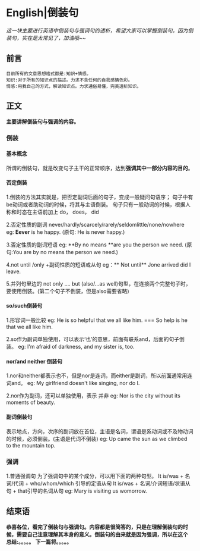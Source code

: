 # English|倒装句
*这一块主要进行英语中倒装句与强调句的透析，希望大家可以掌握倒装句。因为倒装句，实在是太常见了，加油哦~~*

## 前言
    目前所有的文章思想格式都是:知识+情感。
    知识:对于所有的知识点的描述。力求不含任何的自我感情色彩。
    情感:用我自己的方式，解读知识点。力求通俗易懂，完美透析知识。

## 正文
**主要讲解倒装句与强调的内容。**

### 倒装
#### 基本概念
所谓的倒装句，就是改变句子主干的正常顺序，达到**强调其中一部分内容的目的**。

#### 否定倒装
1.倒装的方法其实就是，把否定副词后面的句子，变成一般疑问句语序；
句子中有be动词或者助动词的时候，将其与主语倒装。
句子只有一般动词的时候，根据人称和时态在主语前加上 do， does， did

2.否定性质的副词
never/hardly/scarcely/rarely/seldomlittle/none/nowhere
eg: **Eever** is he happy.
(原句: He is never happy.)

3.否定性质的副词短语
eg: **By no means **are you the person we need.
(原句:You are by no means the person we need.)

4.not until /only +副词性质的短语或从句
eg：** Not until** Jone arrived did  I leave.

5.并列句里边的 not only .... but (also/...as well)句型，在连接两个完整句子时，要使用倒装。(第二个句子不倒装，但是also需要省略)


#### so/such倒装句
1.形容词一般比较
eg: He is so helpful that we all like him.
=== So help is he that we all like him.

2.so作为副词单独使用，可以表示‘也’的意思，前面有联系and，后面的句子倒装。
eg: I'm afraid of darkness, and my sister is, too.


#### nor/and neither 倒装句
1.nor和neither都表示也不，但是nor是连词，而either是副词，所以前面通常用连词and。
eg: My girlfriend doesn't like singing, nor do I.

2.nor作为副词，还可以单独使用，表示 并非
eg: Nor is the city without its moments of beauty.

#### 副词倒装句
表示地点，方向，次序的副词放在首位，主语是名词，谓语是系动词或不及物动词的时候，必须倒装。(主语是代词不倒装)
eg: Up came the sun as we climbed to the mountain top.



### 强调
1.普通强调句
为了强调句中的某个成分，可以用下面的两种句型。
It is/was + 名词/代词 + who/whom/which 引导的定语从句
It is/was + 名词/介词短语/状语从句 + that引导的名词从句
eg: Mary is visiting us  womorrow.




## 结束语
 **恭喜各位，看完了倒装句与强调句。内容都是很简答的，只是在理解倒装句的时候，需要自己注意理解其本身的意义。倒装句的由来就是因为强调，所以在这个**
**总结:。。。。。**
**下一篇将。。。。。**








